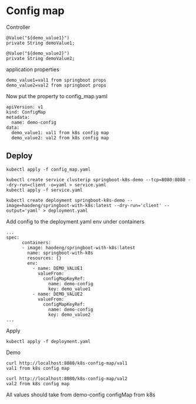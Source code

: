 # Config map

Controller

    @Value("${demo_value1}")
    private String demoValue1;

    @Value("${demo_value2}")
    private String demoValue2;

application properties

    demo_value1=val1 from springboot props
    demo_value2=val2 from springboot props
    
Now put the property to config_map.yaml

    apiVersion: v1
    kind: ConfigMap
    metadata:
      name: demo-config
    data:
      demo_value1: val1 from k8s config map
      demo_value2: val2 from k8s config map

## Deploy

    kubectl apply -f config_map.yaml
    
    kubectl create service clusterip springboot-k8s-demo --tcp=8080:8080 --dry-run=client -o=yaml > service.yaml
    kubectl apply -f service.yaml
    
    kubectl create deployment springboot-k8s-demo --image=haodeng/springboot-with-k8s:latest --dry-run='client' --output='yaml' > deployment.yaml

Add config to the deployment.yaml env under containers

    ...
    spec:
          containers:
          - image: haodeng/springboot-with-k8s:latest
            name: springboot-with-k8s
            resources: {}
            env:
              - name: DEMO_VALUE1
                valueFrom:
                  configMapKeyRef:
                    name: demo-config
                    key: demo_value1
              - name: DEMO_VALUE2
                valueFrom:
                  configMapKeyRef:
                    name: demo-config
                    key: demo_value2
    ...

Apply

    kubectl apply -f deployment.yaml
    
Demo

    curl http://localhost:8080/k8s-config-map/val1
    val1 from k8s config map
    
    curl http://localhost:8080/k8s-config-map/val2
    val2 from k8s config map
All values should take from demo-config configMap from k8s

